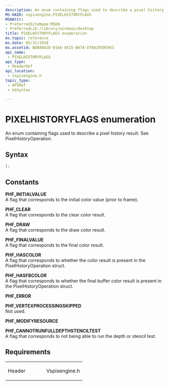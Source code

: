 ```yaml
---
description: An enum containing flags used to describe a pixel history result. See PixelHistoryOperation.
MS-HAID: vspixengine.PIXELHISTORYFLAGS
MSHAttr:
- PreferredSiteName:MSDN
- PreferredLib:/library/windows/desktop
title: PIXELHISTORYFLAGS enumeration
ms.topic: reference
ms.date: 05/31/2018
ms.assetid: BDB88A2D-016A-4E15-B47A-870A2959E943
api_name: 
 - PIXELHISTORYFLAGS
api_type: 
 - HeaderDef
api_location: 
 - vspixengine.h
topic_type: 
 - APIRef
 - kbSyntax

---
```


# <span id="vspixengine.pixelhistoryflags"></span>PIXELHISTORYFLAGS enumeration

An enum containing flags used to describe a pixel history result. See PixelHistoryOperation.

## Syntax


```C++
};
```

## Constants

<span id="PHF_INITIALVALUE"></span><span id="phf_initialvalue"></span>**PHF\_INITIALVALUE**  
A flag that corresponds to the initial color value (prior to frame).

<span id="PHF_CLEAR"></span><span id="phf_clear"></span>**PHF\_CLEAR**  
A flag that corresponds to the clear color result.

<span id="PHF_DRAW"></span><span id="phf_draw"></span>**PHF\_DRAW**  
A flag that corresponds to the draw color result.

<span id="PHF_FINALVALUE"></span><span id="phf_finalvalue"></span>**PHF\_FINALVALUE**  
A flag that corresponds to the final color result.

<span id="PHF_HASCOLOR"></span><span id="phf_hascolor"></span>**PHF\_HASCOLOR**  
A flag that corresponds to whether the color result is present in the PixelHistoryOperation struct.

<span id="PHF_HASFBCOLOR"></span><span id="phf_hasfbcolor"></span>**PHF\_HASFBCOLOR**  
A flag that corresponds to whether the final buffer color result is present in the PixelHistoryOperation struct.

<span id="PHF_ERROR"></span><span id="phf_error"></span>**PHF\_ERROR**  

<span id="PHF_VERTEXPROCESSINGSKIPPED"></span><span id="phf_vertexprocessingskipped"></span>**PHF\_VERTEXPROCESSINGSKIPPED**  
Not used.

<span id="PHF_MODIFYRESOURCE"></span><span id="phf_modifyresource"></span>**PHF\_MODIFYRESOURCE**  

<span id="PHF_CANNOTRUNFULLDEPTHSTENCILTEST"></span><span id="phf_cannotrunfulldepthstenciltest"></span>**PHF\_CANNOTRUNFULLDEPTHSTENCILTEST**  
A flag that corresponds to not being able to run the depth or stencil test.

## Requirements

<table><colgroup><col style="width: 50%" /><col style="width: 50%" /></colgroup><tbody><tr class="odd"><td><p>Header</p></td><td>Vspixengine.h</td></tr></tbody></table>

 

 



